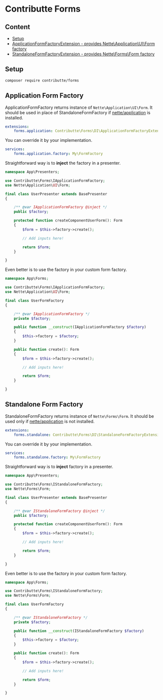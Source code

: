 # Contributte Forms

## Content

- [Setup](#setup)
- [ApplicationFormFactoryExtension - provides Nette\Application\UI\Form factory](#application-form-factory)
- [StandaloneFormFactoryExtension - provides Nette\Forms\Form factory](#standalone-form-factory)

## Setup

```bash
composer require contributte/forms
```

## Application Form Factory

ApplicationFormFactory returns instance of `Nette\Application\UI\Form`. It should be used in place of StandaloneFormFactory if [nette/application](https://github.com/nette/application) is installed.

```yaml
extensions:
    forms.application: Contributte\Forms\DI\ApplicationFormFactoryExtension
```

You can override it by your implementation.

```yaml
services:
    forms.application.factory: My\FormFactory
```

Straightforward way is to **inject** the factory in a presenter.

```php
namespace App\Presenters;

use Contributte\Forms\IApplicationFormFactory;
use Nette\Application\UI\Form;

final class UserPresenter extends BasePresenter
{

    /** @var IApplicationFormFactory @inject */
    public $factory;

    protected function createComponentUserForm(): Form
    {
        $form = $this->factory->create();

        // Add inputs here!

        return $form;
    }

}
```

Even better is to use the factory in your custom form factory.

```php
namespace App\Forms;

use Contributte\Forms\IApplicationFormFactory;
use Nette\Application\UI\Form;

final class UserFormFactory
{

    /** @var IApplicationFormFactory */
    private $factory;

    public function __construct(IApplicationFormFactory $factory)
    {
        $this->factory = $factory;
    }

    public function create(): Form
    {
        $form = $this->factory->create();

        // Add inputs here!

        return $form;
    }

}
```

## Standalone Form Factory

StandaloneFormFactory returns instance of `Nette\Forms\Form`. It should be used only if [nette/application](https://github.com/nette/application) is not installed.

```yaml
extensions:
    forms.standalone: Contributte\Forms\DI\StandaloneFormFactoryExtension
```

You can override it by your implementation.

```yaml
services:
    forms.standalone.factory: My\FormFactory
```

Straightforward way is to **inject** factory in a presenter.

```php
namespace App\Presenters;

use Contributte\Forms\IStandaloneFormFactory;
use Nette\Forms\Form;

final class UserPresenter extends BasePresenter
{

    /** @var IStandaloneFormFactory @inject */
    public $factory;

    protected function createComponentUserForm(): Form
    {
        $form = $this->factory->create();

        // Add inputs here!

        return $form;
    }

}
```

Even better is to use the factory in your custom form factory.

```php
namespace App\Forms;

use Contributte\Forms\IStandaloneFormFactory;
use Nette\Forms\Form;

final class UserFormFactory
{

    /** @var IStandaloneFormFactory */
    private $factory;

    public function __construct(IStandaloneFormFactory $factory)
    {
        $this->factory = $factory;
    }

    public function create(): Form
    {
        $form = $this->factory->create();

        // Add inputs here!

        return $form;
    }

}
```
